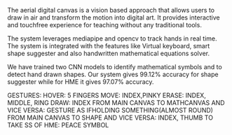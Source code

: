 The aerial digital canvas is a vision based approach that allows users to draw in air and transform the motion into digital art. It provides interactive and touchfree experience for teaching without any traditional tools.

The system leverages mediapipe and opencv to track hands in real time. The system is integrated with the features like Virtual keyboard, smart shape suggester and also handwritten mathematical equations solver.

We have trained two CNN models to identify mathematical symbols and to detect hand drawn shapes. Our system gives 99.12% accuracy for shape suggester while for HME it gives 97.07% accuracy.

GESTURES: HOVER: 5 FINGERS MOVE: INDEX,PINKY ERASE: INDEX, MIDDLE, RING DRAW: INDEX FROM MAIN CANVAS TO MATHCANVAS AND VICE VERSA: GESTURE AS IFHOLDING SOMETHING(ALMOST ROUND) FROM MAIN CANVAS TO SHAPE AND VICE VERSA: INDEX, THUMB TO TAKE SS OF HME: PEACE SYMBOL
